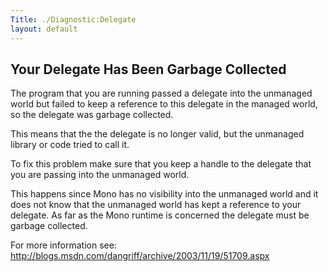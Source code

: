 ```yaml
---
Title: ./Diagnostic:Delegate
layout: default
---
```


Your Delegate Has Been Garbage Collected
----------------------------------------

The program that you are running passed a delegate into the unmanaged
world but failed to keep a reference to this delegate in the managed
world, so the delegate was garbage collected.

This means that the the delegate is no longer valid, but the unmanaged
library or code tried to call it.

To fix this problem make sure that you keep a handle to the delegate
that you are passing into the unmanaged world.

This happens since Mono has no visibility into the unmanaged world and
it does not know that the unmanaged world has kept a reference to your
delegate. As far as the Mono runtime is concerned the delegate must be
garbage collected.

For more information see:
[<http://blogs.msdn.com/dangriff/archive/2003/11/19/51709.aspx>](http://blogs.msdn.com/dangriff/archive/2003/11/19/51709.aspx)
